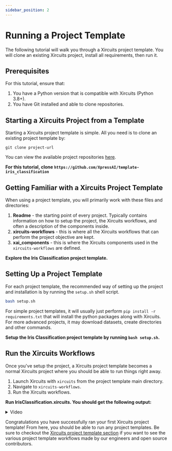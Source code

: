 ```yaml
---
sidebar_position: 2
---
```


# Running a Project Template

The following tutorial will walk you through a Xircuits project template. You will clone an existing Xircuits project, install all requirements, then run it.

## Prerequisites
For this tutorial, ensure that: 
1. You have a Python version that is compatible with Xircuits (Python 3.8+).
2. You have Git installed and able to clone repositories.

## Starting a Xircuits Project from a Template
Starting a Xircuits project template is simple. All you need is to clone an existing project template by:

```console
git clone project-url
```

You can view the available project repositories [here](https://github.com/XpressAI/xircuits/tree/master/project-templates#list-of-open-source-project-templates). 

**For this tutorial, clone `https://github.com/XpressAI/template-iris_classification`**


## Getting Familiar with a Xircuits Project Template

When using a project template, you will primarily work with these files and directories:

1. **Readme** - the starting point of every project. Typically contains information on how to setup the project, the Xircuits workflows, and often a description of the components inside.
2. **xircuits-workflows** - this is where all the Xircuits workflows that can perform the project objective are kept.
3. **xai_components** - this is where the Xircuits components used in the `xircuits-workflows` are defined.

**Explore the Iris Classification project template.**

## Setting Up a Project Template

For each project template, the recommended way of setting up the project and installation is by running the `setup.sh` shell script. 

```bash
bash setup.sh
```

For simple project templates, it will usually just perform `pip install -r requirements.txt` that will install the python packages along with Xircuits. For more advanced projects, it may download datasets, create directories and other commands.

**Setup the Iris Classification project template by running `bash setup.sh`.**

## Run the Xircuits Workflows

Once you've setup the project, a Xircuits project template becomes a normal Xircuits project where you should be able to run things right away.
1. Launch Xircuits with `xircuits` from the project template main directory. 
2. Navigate to `xircuits-workflows`.
3. Run the Xircuits workflows. 

**Run IrisClassification.xircuits. You should get the following output:**

<details>
  <summary>Video</summary>
  <p align="center">
  <img src="/img/docs/tutorials/iris_template.gif"></img></p>
</details>

Congratulations you have successfully ran your first Xircuits project template! From here, you should be able to run any project templates. Be sure to checkout the [Xircuits project template section](/docs/project-template/) if you want to see the various project template workflows made by our engineers and open source contributors.